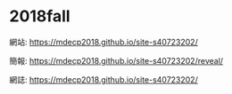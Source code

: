 # 2018fall

網站: https://mdecp2018.github.io/site-s40723202/

簡報: https://mdecp2018.github.io/site-s40723202/reveal/

網誌: https://mdecp2018.github.io/site-s40723202/

